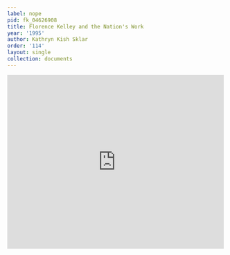 ```yaml
---
label: nope
pid: fk_04626908
title: Florence Kelley and the Nation's Work
year: '1995'
author: Kathryn Kish Sklar
order: '114'
layout: single
collection: documents
---
```

<iframe src="https://northwestern.app.box.com/embed/s/cd5eg4et3jgpovtwkdaq6zzvlcdm64hh?sortColumn=date&view=list" width="500" height="400" frameborder="0" allowfullscreen webkitallowfullscreen msallowfullscreen></iframe>

